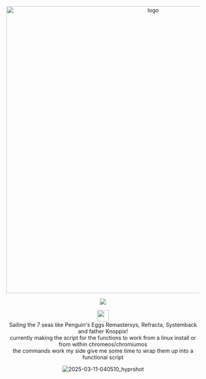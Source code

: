 <p align="center">
    <img width="750" src="https://i.postimg.cc/25Jsj3yD/claudemods-3-6-2025-2.png" alt="logo">
</p>

<div align="center">


<p align="center">
<a href="https://chromeos.google/intl/en_uk/" target="_blank"><img src="https://img.shields.io/badge/DISTRO-ChromeOS-ffcd46?style=for-the-badge&logo=google" /></a>

  
<div align="center" style="line-height: 3;">
  <a href="https://www.deepseek.com/" target="_blank">
    <img 
      alt="Homepage" 
      src="https://i.postimg.cc/Hs2vbbZ8/Deep-Seek-Homepage.png?raw=true" 
      style="height: 30px; width: auto;" 
    />
  </a>
</div>

<div align="center">
Sailing the 7 seas like Penguin's Eggs Remastersys, Refracta, Systemback and father Knoppix! 

<div align="center">
currently making the script for the functions to work from a linux install or from within chromeos/chromiumos 
  <div align="center">
  the commands work my side give me some time to wrap them up into a functional script


<div align="center">
    
 ![2025-03-11-040510_hyprshot](https://github.com/user-attachments/assets/8b21aa26-354e-4cbc-ab75-b00645aa7f74)

